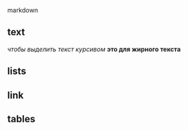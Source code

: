markdown
## text
*чтобы выделить текст курсивом*
**это для жирного текста**
## lists
## link
## tables
